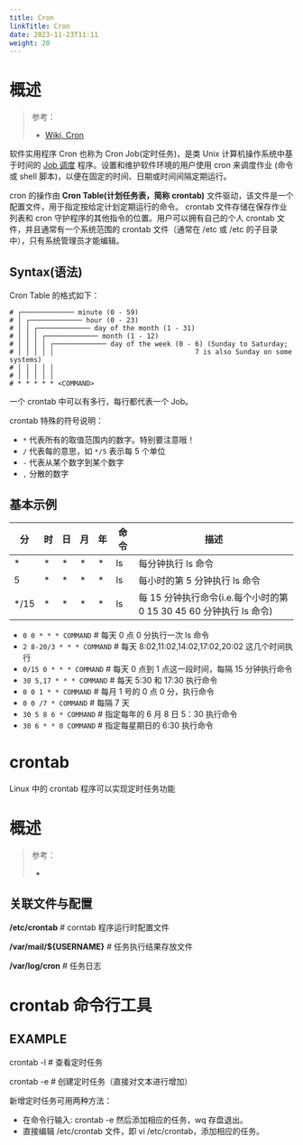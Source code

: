 ```yaml
---
title: Cron
linkTitle: Cron
date: 2023-11-23T11:11
weight: 20
---
```


# 概述

> 参考：
>
> - [Wiki, Cron](https://en.wikipedia.org/wiki/Cron)

软件实用程序 Cron 也称为 Cron Job(定时任务)，是类 Unix 计算机操作系统中基于时间的 [Job 调度](/docs/8.通用技术/Job/Job.md) 程序。设置和维护软件环境的用户使用 cron 来调度作业 (命令或 shell 脚本)，以便在固定的时间、日期或时间间隔定期运行。

cron 的操作由 **Cron Table(计划任务表，简称 crontab)** 文件驱动，该文件是一个配置文件，用于指定按给定计划定期运行的命令。 crontab 文件存储在保存作业列表和 cron 守护程序的其他指令的位置。用户可以拥有自己的个人 crontab 文件，并且通常有一个系统范围的 crontab 文件（通常在 /etc 或 /etc 的子目录中），只有系统管理员才能编辑。

## Syntax(语法)

Cron Table 的格式如下：

    # ┌───────────── minute (0 - 59)
    # │ ┌───────────── hour (0 - 23)
    # │ │ ┌───────────── day of the month (1 - 31)
    # │ │ │ ┌───────────── month (1 - 12)
    # │ │ │ │ ┌───────────── day of the week (0 - 6) (Sunday to Saturday;
    # │ │ │ │ │                                   7 is also Sunday on some systems)
    # │ │ │ │ │
    # │ │ │ │ │
    # * * * * * <COMMAND>

一个 crontab 中可以有多行，每行都代表一个 Job。

crontab 特殊的符号说明：

- `*` 代表所有的取值范围内的数字。特别要注意哦！
- `/` 代表每的意思，如 `*/5` 表示每 5 个单位
- `-` 代表从某个数字到某个数字
- `,` 分散的数字

## 基本示例

| 分    | 时  | 日  | 月  | 年  | 命令 | 描述                                                                |
| ----- | --- | --- | --- | --- | ---- | ------------------------------------------------------------------- |
| \*    | \*  | \*  | \*  | \*  | ls   | 每分钟执行 ls 命令                                                  |
| 5     | \*  | \*  | \*  | \*  | ls   | 每小时的第 5 分钟执行 ls 命令                                       |
| \*/15 | \*  | \*  | \*  | \*  | ls   | 每 15 分钟执行命令(i.e.每个小时的第 0 15 30 45 60 分钟执行 ls 命令) |

- `0 0 * * * COMMAND` # 每天 0 点 0 分执行一次 ls 命令
- `2 8-20/3 * * * COMMAND` # 每天 8:02,11:02,14:02,17:02,20:02 这几个时间执行
- `0/15 0 * * * COMMAND` # 每天 0 点到 1 点这一段时间，每隔 15 分钟执行命令
- `30 5,17 * * * COMMAND` # 每天 5:30 和 17:30 执行命令
- `0 0 1 * * COMMAND` # 每月 1 号的 0 点 0 分，执行命令
- `0 0 /7 * COMMAND` # 每隔 7 天
- `30 5 8 6 * COMMAND` # 指定每年的 6 月 8 日 5：30 执行命令
- `30 6 * * 0 COMMAND` # 指定每星期日的 6:30 执行命令

# crontab

Linux 中的 crontab 程序可以实现定时任务功能

# 概述

> 参考：
>
> -

## 关联文件与配置

**/etc/crontab** # corntab 程序运行时配置文件

**/var/mail/${USERNAME}** # 任务执行结果存放文件

**/var/log/cron** # 任务日志

# crontab 命令行工具

## EXAMPLE

crontab -l # 查看定时任务

crontab -e # 创建定时任务（直接对文本进行增加）

新增定时任务可用两种方法：

- 在命令行输入: crontab -e 然后添加相应的任务，wq 存盘退出。
- 直接编辑 /etc/crontab 文件，即 vi /etc/crontab，添加相应的任务。
